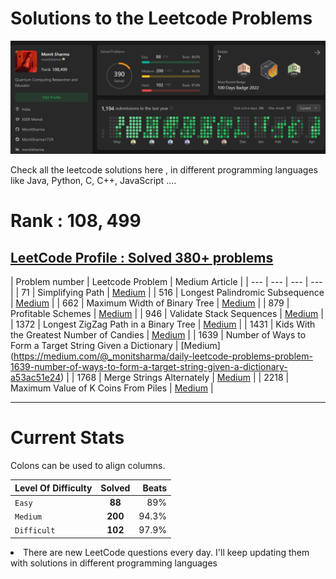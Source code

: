 # Solutions to the Leetcode Problems 
![alt text](https://github.com/MonitSharma/LeetCode-Solutions/blob/main/profile.png)



Check all the leetcode solutions here , in different programming languages like Java, Python, C, C++, JavaScript ....



# Rank : $108,499$


## [LeetCode Profile : Solved 380+ problems](https://leetcode.com/monitsharma/)






| Problem number | Leetcode Problem |  Medium Article |
| --- | --- | --- | --- |
| 71 | Simplifying Path | [Medium](https://medium.com/@_monitsharma/daily-leetcode-problems-problem-71-simplifying-path-d2e606b18880) | 
| 516 | Longest Palindromic Subsequence | [Medium](https://medium.com/@_monitsharma/daily-leetcode-problems-problem-516-longest-palindromic-subsequence-a8ed158ea644) |
| 662 | Maximum Width of Binary Tree | [Medium](https://medium.com/@_monitsharma/daily-leetcode-problems-problem-662-maximum-width-of-binary-tree-13d3c9f9a429)  |
| 879 | Profitable Schemes | [Medium](https://medium.com/@_monitsharma/daily-leetcode-problems-problem-879-profitable-schemes-13cea3976f4b) |
| 946 | Validate Stack Sequences | [Medium](https://medium.com/@_monitsharma/daily-leetcode-problems-problem-946-validate-stack-sequences-50957a134f59) | 
| 1372 | Longest ZigZag Path in a Binary Tree | [Medium](https://medium.com/@_monitsharma/daily-leetcode-problems-problem-1372-longest-zigzag-path-in-a-binary-tree-8cc04cadfe21) |
| 1431 | Kids With the Greatest Number of Candies | [Medium](https://medium.com/@_monitsharma/daily-leetcode-problems-problem-1431-kids-with-the-greatest-number-of-candies-f79cf41b618e) |
| 1639 | Number of Ways to Form a Target String Given a Dictionary | [Medium] (https://medium.com/@_monitsharma/daily-leetcode-problems-problem-1639-number-of-ways-to-form-a-target-string-given-a-dictionary-a53ac51e24) |
| 1768 | Merge Strings Alternately | [Medium](https://medium.com/@_monitsharma/daily-leetcode-problems-problem-1768-merge-strings-alternately-cb66b39a10ef) |
| 2218 | Maximum Value of K Coins From Piles | [Medium](https://medium.com/@_monitsharma/daily-leetcode-problems-problem-2218-maximum-value-of-k-coins-from-piles-4b35ce1cbedb) |





































---
# Current Stats


Colons can be used to align columns.

| Level Of Difficulty        | Solved          | Beats  |
| ------------- |:-------------:| -----:|
| `Easy`      | **88** | 89% |
| `Medium`      | **200**      |   94.3% |
| `Difficult` | **102**      |    97.9% |






<li> There are new LeetCode questions every day. I'll keep updating them with solutions in different programming languages
  
 


  
 
  

